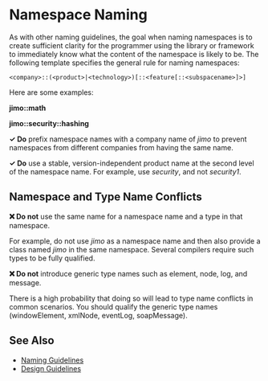 # Namespace Naming

As with other naming guidelines, the goal when naming namespaces is to create sufficient clarity for the programmer
using the library or framework to immediately know what the content of the namespace is likely to be. The following
template specifies the general rule for naming namespaces:
```
<company>::(<product>|<technology>)[::<feature[::<subspacename>]>]
```
Here are some examples:

**jimo::math**

**jimo::security::hashing**

**✓ Do** prefix namespace names with a company name of *jimo* to prevent namespaces from different companies from having
the same name.

**✓ Do** use a stable, version-independent product name at the second level of the namespace name. For example, use
*security*, and not *security1*.

## Namespace and Type Name Conflicts

**❌ Do not** use the same name for a namespace name and a type in that namespace.

For example, do not use *jimo* as a namespace name and then also provide a class named *jimo* in the same namespace.
Several compilers require such types to be fully qualified.

**❌ Do not** introduce generic type names such as element, node, log, and message.

There is a high probability that doing so will lead to type name conflicts in common scenarios. You should
qualify the generic type names (windowElement, xmlNode, eventLog, soapMessage).

## See Also
* [Naming Guidelines](naming_guidelines.md)
* [Design Guidelines](../design_guidelines/design_guidelines.md)